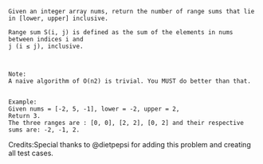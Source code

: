
    Given an integer array nums, return the number of range sums that lie in [lower, upper] inclusive.

    Range sum S(i, j) is defined as the sum of the elements in nums between indices i and 
    j (i ≤ j), inclusive.



    Note:
    A naive algorithm of O(n2) is trivial. You MUST do better than that.


    Example:
    Given nums = [-2, 5, -1], lower = -2, upper = 2,
    Return 3.
    The three ranges are : [0, 0], [2, 2], [0, 2] and their respective sums are: -2, -1, 2.


Credits:Special thanks to @dietpepsi for adding this problem and creating all test cases.